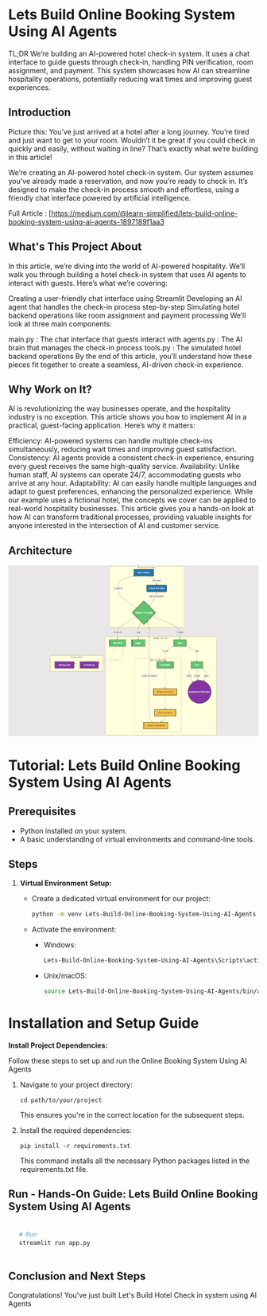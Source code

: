 # Lets Build Online Booking System Using AI Agents


TL;DR
We’re building an AI-powered hotel check-in system. It uses a chat interface to guide guests through check-in, handling PIN verification, room assignment, and payment. This system showcases how AI can streamline hospitality operations, potentially reducing wait times and improving guest experiences.

## Introduction

Picture this: You’ve just arrived at a hotel after a long journey. You’re tired and just want to get to your room. Wouldn’t it be great if you could check in quickly and easily, without waiting in line? That’s exactly what we’re building in this article!

We’re creating an AI-powered hotel check-in system. Our system assumes you’ve already made a reservation, and now you’re ready to check in. It’s designed to make the check-in process smooth and effortless, using a friendly chat interface powered by artificial intelligence.

Full Article : [https://medium.com/@learn-simplified/lets-build-online-booking-system-using-ai-agents-1897189f1aa3



## What's This Project About

In this article, we’re diving into the world of AI-powered hospitality. We’ll walk you through building a hotel check-in system that uses AI agents to interact with guests. Here’s what we’re covering:

Creating a user-friendly chat interface using Streamlit
Developing an AI agent that handles the check-in process step-by-step
Simulating hotel backend operations like room assignment and payment processing
We’ll look at three main components:

main.py : The chat interface that guests interact with
agents.py : The AI brain that manages the check-in process
tools.py : The simulated hotel backend operations
By the end of this article, you’ll understand how these pieces fit together to create a seamless, AI-driven check-in experience.

## Why Work on It?

AI is revolutionizing the way businesses operate, and the hospitality industry is no exception. This article shows you how to implement AI in a practical, guest-facing application. Here’s why it matters:

Efficiency: AI-powered systems can handle multiple check-ins simultaneously, reducing wait times and improving guest satisfaction.
Consistency: AI agents provide a consistent check-in experience, ensuring every guest receives the same high-quality service.
Availability: Unlike human staff, AI systems can operate 24/7, accommodating guests who arrive at any hour.
Adaptability: AI can easily handle multiple languages and adapt to guest preferences, enhancing the personalized experience.
While our example uses a fictional hotel, the concepts we cover can be applied to real-world hospitality businesses. This article gives you a hands-on look at how AI can transform traditional processes, providing valuable insights for anyone interested in the intersection of AI and customer service.

## Architecture
![Design Diagram](design_docs/design.png)


# Tutorial: Lets Build Online Booking System Using AI Agents

## Prerequisites
- Python installed on your system.
- A basic understanding of virtual environments and command-line tools.

## Steps

1. **Virtual Environment Setup:**
   - Create a dedicated virtual environment for our project:
   
     ```bash
     python -m venv Lets-Build-Online-Booking-System-Using-AI-Agents
     ```
   - Activate the environment:
   
     - Windows:
       ```bash
       Lets-Build-Online-Booking-System-Using-AI-Agents\Scripts\activate
       ```
     - Unix/macOS:
       ```bash
       source Lets-Build-Online-Booking-System-Using-AI-Agents/bin/activate
       ```
   
# Installation and Setup Guide

**Install Project Dependencies:**

Follow these steps to set up and run the Online Booking System Using AI Agents

1. Navigate to your project directory:
   ```
   cd path/to/your/project
   ```
   This ensures you're in the correct location for the subsequent steps.

2. Install the required dependencies:
   ```
   pip install -r requirements.txt
   ```
   This command installs all the necessary Python packages listed in the requirements.txt file.


## Run - Hands-On Guide: Lets Build Online Booking System Using AI Agents

   ```bash 
     
      # Run 
      streamlit run app.py
      
   ```

## Conclusion and Next Steps

Congratulations! You've just built Let's Build Hotel Check in system using AI Agents